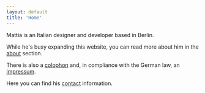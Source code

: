 ```yaml
---
layout: default
title: 'Home'
---
```


<p class="h2">
Mattia is an Italian designer and developer based in Berlin.
</p>

While he's busy expanding this website, you can read more about him in the [about](about) section.

There is also a [colophon](colophon) and, in compliance with the German law, an [impressum](impressum).

Here you can find his [contact](contact) information.

